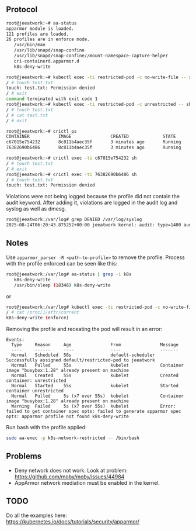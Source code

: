 ## Protocol
```bash
root@jeeatwork:~# aa-status 
apparmor module is loaded.
121 profiles are loaded.
26 profiles are in enforce mode.
   /usr/bin/man
   /usr/lib/snapd/snap-confine
   /usr/lib/snapd/snap-confine//mount-namespace-capture-helper
   cri-containerd.apparmor.d
   k8s-deny-write

root@jeeatwork:~# kubectl exec -ti restricted-pod -c no-write-file -- sh
/ # touch test.txt
touch: test.txt: Permission denied
/ # exit
command terminated with exit code 1
root@jeeatwork:~# kubectl exec -ti restricted-pod -c unrestricted -- sh
/ # touch test.txt
/ # cat test.txt 
/ # exit

root@jeeatwork:~# crictl ps
CONTAINER           IMAGE               CREATED             STATE               NAME                        ATTEMPT             POD ID              POD                                       NAMESPACE
c67015e754232       8c811b4aec35f       3 minutes ago       Running             unrestricted                0                   e0da7c7e71a43       restricted-pod                            default
76382690b6486       8c811b4aec35f       3 minutes ago       Running             no-write-file               0                   e0da7c7e71a43       restricted-pod                            default

root@jeeatwork:~# crictl exec -ti c67015e754232 sh
/ # touch test.txt
/ # exit
root@jeeatwork:~# crictl exec -ti 76382690b6486 sh
/ # touch test.txt
touch: test.txt: Permission denied
```
Violations were not being logged because the profile did not contain the audit keyword. After adding it, violations are logged in the audit log and syslog as well as dmesg.
```bash
root@jeeatwork:/var/log# grep DENIED /var/log/syslog
2025-08-24T06:20:43.875252+00:00 jeeatwork kernel: audit: type=1400 audit(1756016443.873:241): apparmor="DENIED" operation="mknod" class="file" profile="k8s-deny-write" name="/test" pid=16334 comm="touch" requested_mask="c" denied_mask="c" fsuid=0 ouid=0
```
## Notes
Use `apparmor_parser -R <path-to-profile>` to remove the profile.
Process with the profile enforced can be seen like this:
```bash
root@jeeatwork:/var/log# aa-status | grep -i k8s
   k8s-deny-write
   /usr/bin/sleep (18346) k8s-deny-write
```
or
```bash
root@jeeatwork:/var/log# kubectl exec -ti restricted-pod -c no-write-file -- sh
/ # cat /proc/1/attr/current
k8s-deny-write (enforce)
```
Removing the profile and receating the pod will result in an error:
```
Events:
  Type     Reason     Age               From               Message
  ----     ------     ----              ----               -------
  Normal   Scheduled  56s               default-scheduler  Successfully assigned default/restricted-pod to jeeatwork
  Normal   Pulled     55s               kubelet            Container image "busybox:1.28" already present on machine
  Normal   Created    55s               kubelet            Created container: unrestricted
  Normal   Started    55s               kubelet            Started container unrestricted
  Normal   Pulled     5s (x7 over 55s)  kubelet            Container image "busybox:1.28" already present on machine
  Warning  Failed     5s (x7 over 55s)  kubelet            Error: failed to get container spec opts: failed to generate apparmor spec opts: apparmor profile not found k8s-deny-write
```
Run bash with the profile applied:
```bash
sudo aa-exec -p k8s-network-restricted -- /bin/bash
```

## Problems
* Deny network does not work. Look at problem: https://github.com/moby/moby/issues/44984
* AppArmor network mediation must be enabled in the kernel.

## TODO
Do all the examples here: https://kubernetes.io/docs/tutorials/security/apparmor/

